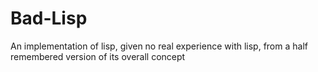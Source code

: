 Bad-Lisp
========

An implementation of lisp, given no real experience with lisp, from a half remembered version of its overall concept